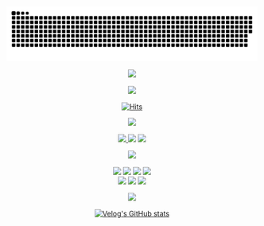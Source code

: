<div align="center">

![snake gif](https://github.com/JunTaeHahm/JunTaeHahm/blob/output/github-contribution-grid-snake.svg)
  
<img src="https://user-images.githubusercontent.com/111362079/195310258-4f27e7ee-7622-407c-984a-dbb58221a882.png" width="500" /><br />

<img src="https://i.pinimg.com/originals/70/37/d4/7037d478852af21357f038fac2d2e9f6.gif" /><br />

[![Hits](https://hits.seeyoufarm.com/api/count/incr/badge.svg?url=https%3A%2F%2Fgithub.com%2FJunTaeHahm&count_bg=%23FEDE00&title_bg=%230C1117&icon=cloudsmith.svg&icon_color=%23FFFFFF&title=Hello%2C+JunTae%21&edge_flat=false)](https://hits.seeyoufarm.com)

<img src="https://capsule-render.vercel.app/api?type=transparent&section=footer&text=JunTae%20Hahm%20👨🏻‍💻&fontColor=FFDD01&fontSize=55&fontAlignY=70" height="60" /><br />
  


<span>
<a href="mailto:jth5287@icloud.com"><img src="https://img.shields.io/badge/Mail-e0e0e0?style=for-the-badge&logo=apple&logoColor=black">
</a>
<a href="https://velog.io/@ahuuae"><img src="https://img.shields.io/badge/Velog-e0e0e0?style=for-the-badge&logo=Velog&logoColor=black"/></a>
<a href="https://www.instagram.com/ahuuae/"><img src="https://img.shields.io/badge/Instagram-e0e0e0?style=for-the-badge&logo=Instagram&logoColor=black"/></a><br />

<img src="https://capsule-render.vercel.app/api?type=transparent&section=footer&text=Stack%20/%20Tool%20🛠&fontColor=FFDD01&fontSize=55&fontAlignY=70" height="60" /><br />

<img src="https://img.shields.io/badge/HTML5-e0e0e0?style=for-the-badge&logo=HTML5&logoColor=black"/>
<img src="https://img.shields.io/badge/CSS3-f6f6f6?style=for-the-badge&logo=CSS3&logoColor=black"/>
<img src="https://img.shields.io/badge/JavaScript-f6f6f6?style=for-the-badge&logo=JavaScript&logoColor=black"/>

<img src="https://img.shields.io/badge/React-f6f6f6?style=for-the-badge&logo=react&logoColor=black"/>
<br />
<img src="https://img.shields.io/badge/Visual Studio Code-212121?style=for-the-badge&logo=Visual Studio Code&logoColor=white"/>
<img src="https://img.shields.io/badge/GitHub-212121?style=for-the-badge&logo=GitHub&logoColor=white"/>
<img src="https://img.shields.io/badge/Figma-212121?style=for-the-badge&logo=Figma&logoColor=white"/><br />

<img src="https://capsule-render.vercel.app/api?type=transparent&section=footer&text=Recent%20Post%20📝&fontColor=FFDD01&fontSize=55&fontAlignY=70" height="60" /><br />

[![Velog's GitHub stats](https://velog-readme-stats.vercel.app/api?name=ahuuae&color=dark)](https://velog.io/@ahuuae)

</div>
